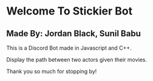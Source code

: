 # Welcome To Stickier Bot
## Made By: Jordan Black, Sunil Babu 

This is a Discord Bot made in Javascript and C++. 

Display the path between two actors given their movies.

Thank you so much for stopping by!
